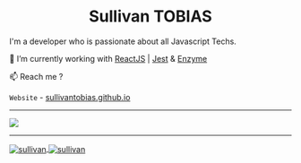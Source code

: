 <h1 align="center"> Sullivan TOBIAS </h1>

I'm a developer who is passionate about all Javascript Techs. 

🔭 I’m currently working with [ReactJS](https://reactjs.org/) | [Jest](https://jestjs.io/) & [Enzyme](https://enzymejs.github.io/enzyme/)

📫 Reach me ?

`Website` - [sullivantobias.github.io](https://sullivantobias.github.io)

---

<div>
  <a href="https://github.com/sullivantobias/New-Portfolio">
    <img align="center" src="https://github-readme-stats.vercel.app/api/pin/?username=sullivantobias&repo=New-Portfolio" />
  </a>
</div>

---

<div>
  <a href="https://github.com/sullivantobias">
    <img align="center" src="https://github-readme-stats.vercel.app/api?username=sullivantobias&show_icons=true" alt=sullivan />
  </a>
  <a href="https://github.com/sullivantobias">
    <img align="center" src="https://github-readme-stats.vercel.app/api/top-langs/?username=sullivantobias&layout=compact" alt=sullivan />
  </a>
</div>


